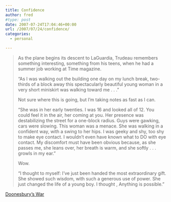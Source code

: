 ```yaml
---
title: Confidence
author: fred
#type: post
date: 2007-07-24T17:04:46+00:00
url: /2007/07/24/confidence/
categories:
  - personal

---
```

> As the plane begins its descent to LaGuardia, Trudeau remembers something interesting, something from his teens, when he had a summer job working at Time magazine.
> 
> &#8220;As I was walking out the building one day on my lunch break, two-thirds of a block away this spectacularly beautiful young woman in a very short miniskirt was walking toward me . . .&#8221;
> 
> Not sure where this is going, but I&#8217;m taking notes as fast as I can.
> 
> &#8220;She was in her early twenties. I was 16 and looked all of 12. You could feel it in the air, her coming at you. Her presence was destabilizing the street for a one-block radius. Guys were gawking, cars were slowing. This woman was a menace. She was walking in a confident way, with a swing to her hips. I was geeky and shy, too shy to make eye contact. I wouldn&#8217;t even have known what to DO with eye contact. My discomfort must have been obvious because, as she passes me, she leans over, her breath is warm, and she softly . . . growls in my ear.&#8221;
> 
> Wow.
> 
> &#8220;I thought to myself: I&#8217;ve just been handed the most extraordinary gift. She showed such wisdom, with such a generous use of power. She just changed the life of a young boy. I thought , Anything is possible.&#8221;

[Doonesbury&#8217;s War][1]

 [1]: http://www.washingtonpost.com/wp-dyn/content/article/2006/10/20/AR2006102000446.html?nav=hcmoduleand=again